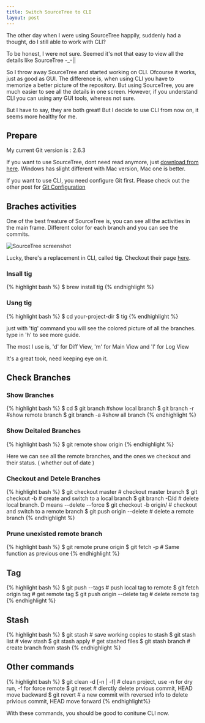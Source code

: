 ```yaml
---
title: Switch SourceTree to CLI
layout: post
---
```


The other day when I were using SourceTree happily, suddenly had a thought, do I still able to work with CLI?

To be honest, I were not sure. Seemed it's not that easy to view all the details like SourceTree -_-||  

So I throw away SourceTree and started working on CLI. Ofcourse it works, just as good as GUI. The difference is, when using CLI you have to memorize a better picture of the repository. But using SourceTree, you are much easier to see all the details in one screen. However, if you understand CLI you can using any GUI tools, whereas not sure.

But I have to say, they are both great! But I decide to use CLI from now on, it seems more healthy for me.

## Prepare

My current Git version is : 2.6.3

If you want to use SourceTree, dont need read anymore, just [download from here](https://www.sourcetreeapp.com/). Windows has slight different with Mac version, Mac one is better.

If you want to use CLI, you need configure Git first. Please check out the other post for [Git Configuration](http://villim.github.io/my-git-configuration/)

## Braches activities
One of the best freature of SourceTree is, you can see all the activities in the main frame. Different color for each branch and you can see the commits.

![SourceTree screenshot](https://www.sourcetreeapp.com/images/sourcetree-hero-mac-log.png)

Lucky, there's a replacement in CLI, called **tig**. Checkout their page [here](https://github.com/jonas/tig).

### Insall tig
{% highlight bash %}
$ brew install tig
{% endhighlight %}

### Usng tig
{% highlight bash %}
$ cd your-project-dir
$ tig
{% endhighlight %}

just with 'tig' command you will see the colored picture of all the branches. type in 'h' to see more guide. 

The most I use is, 'd' for Diff View, 'm' for Main View and 'l' for Log View

It's a great took, need keeping eye on it.

## Check Branches 

### Show Branches
{% highlight bash %}
$ cd <your-project-dir>
$ git branch 				#show local branch
$ git branch -r 			#show remote branch
$ git branch -a 			#show all branch
{% endhighlight %}

### Show Deitaled Branches
{% highlight bash %}
$ git remote show origin
{% endhighlight %}

Here we can see all the remote branches, and the ones we checkout and their status. ( whether out of date )

### Checkout and Detele Branches
{% highlight bash %}
$ git checkout master   # checkout master branch
$ git checkout -b <branch-name>  # create and switch to a local branch
$ git branch -D/d <branch-name>  #  delete local branch. D means --delete --force
$ git checkout -b <remote-branch-name> origin/<remote-branch-name>  # checkout and switch to a remote branch
$ git push origin --delete <remote-branch-name>  # delete a remote branch
{% endhighlight %}

### Prune unexisted remote branch
{% highlight bash %}
$ git remote prune origin
$ git fetch -p  # Same function as previous one
{% endhighlight %}

## Tag
{% highlight bash %}
$ git push --tags   # push local tag to remote
$ git fetch origin tag <tagname> 		# get remote tag
$ git push origin --delete tag <tagname>   # delete remote tag
{% endhighlight %}

## Stash
{% highlight bash %}
$ git stash  # save working copies to stash
$ git stash list  # view stash
$ git stash apply  # get stashed files
$ git stash branch <branch-name>  # create branch from stash
{% endhighlight %}

## Other commands
{% highlight bash %}
$ git clean -d [-n | -f]   # clean project, use -n for dry run, -f for force remote
$ git reset  # dierctly delete prvious commit, HEAD move backward
$ git revert  # a new commit with reversed info to delete privious commit, HEAD move forward
{% endhighlight%}

With these commands, you should be good to conitune CLI now.
